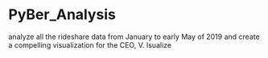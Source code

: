 # PyBer_Analysis
 analyze all the rideshare data from January to early May of 2019 and create a compelling visualization for the CEO, V. Isualize
